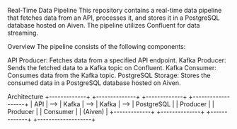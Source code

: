 Real-Time Data Pipeline
This repository contains a real-time data pipeline that fetches data from an API, processes it, and stores it in a PostgreSQL database hosted on Aiven. The pipeline utilizes Confluent for data streaming.

Overview
The pipeline consists of the following components:

API Producer: Fetches data from a specified API endpoint.
Kafka Producer: Sends the fetched data to a Kafka topic on Confluent.
Kafka Consumer: Consumes data from the Kafka topic.
PostgreSQL Storage: Stores the consumed data in a PostgreSQL database hosted on Aiven.

Architecture
+-------------+     +--------------+     +-------------+     +-------------------+
|   API       | --> | Kafka        | --> | Kafka       | --> | PostgreSQL        |
|   Producer  |     | Producer     |     | Consumer    |     | (Aiven)           |
+-------------+     +--------------+     +-------------+     +-------------------+
